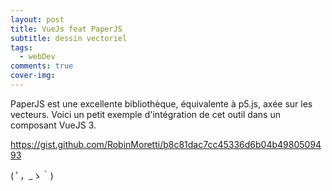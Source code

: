```yaml
---
layout: post
title: VueJs feat PaperJS
subtitle: dessin vectoriel
tags:
  - webDev
comments: true
cover-img:
---
```

PaperJS est une excellente bibliothèque, équivalente à p5.js, axée sur les vecteurs. Voici un petit exemple d'intégration de cet outil dans un composant VueJS 3.

<script src="https://gist.github.com/RobinMoretti/b8c81dac7cc45336d6b04b4980509493.js"></script>

https://gist.github.com/RobinMoretti/b8c81dac7cc45336d6b04b4980509493

( ﾟ，_ゝ｀)